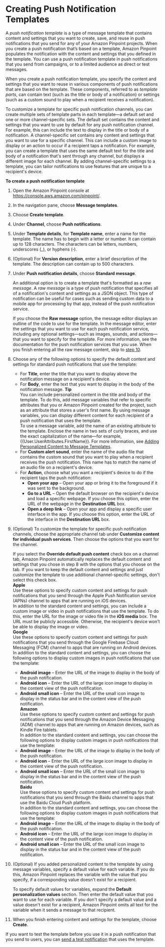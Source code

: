 # Creating Push Notification Templates<a name="message-templates-creating-push"></a>

A *push notification template* is a type of message template that contains content and settings that you want to create, save, and reuse in push notifications that you send for any of your Amazon Pinpoint projects\. When you create a push notification that’s based on a template, Amazon Pinpoint populates the notification with the content and settings that you defined in the template\. You can use a push notification template in push notifications that you send from campaigns, or to a limited audience as direct or test messages\.

When you create a push notification template, you specify the content and settings that you want to reuse in various components of push notifications that are based on the template\. These components, referred to as *template parts*, can contain text \(such as the title or body of a notification\) or settings \(such as a custom sound to play when a recipient receives a notification\)\. 

To customize a template for specific push notification channels, you can create multiple sets of template parts in each template—a default set and one or more channel\-specific sets\. The default set contains the content and settings that you want to use by default for any push notification channel\. For example, this can include the text to display in the title or body of a notification\. A channel\-specific set contains any content and settings that you want to use for a specific channel\. This can include a custom image to display or an action to occur if a recipient taps a notification\. For example, you can create a template that uses the same default text for the title and body of a notification that's sent through any channel, but displays a different image for each channel\. By adding channel\-specific settings to a template, you can tailor notifications to use features that are unique to a recipient's device\.

**To create a push notification template**

1. Open the Amazon Pinpoint console at [https://console\.aws\.amazon\.com/pinpoint/](https://console.aws.amazon.com/pinpoint/)\.

1. In the navigation pane, choose **Message templates**\.

1. Choose **Create template**\.

1. Under **Channel**, choose **Push notifications**\.

1. Under **Template details**, for **Template name**, enter a name for the template\. The name has to begin with a letter or number\. It can contain up to 128 characters\. The characters can be letters, numbers, underscores \(\_\), or hyphens \(‐\)\.

1. \(Optional\) For **Version description**, enter a brief description of the template\. The description can contain up to 500 characters\.

1. Under **Push notification details**, choose **Standard message**\.

   An additional option is to create a template that's formatted as a *raw message*\. A *raw message* is a type of push notification that specifies all of a notification's content and settings as a JSON object\. This type of notification can be useful for cases such as sending custom data to a mobile app for processing by that app, instead of the push notification service\.

   If you choose the **Raw message** option, the message editor displays an outline of the code to use for the template\. In the message editor, enter the settings that you want to use for each push notification service, including any optional settings—such as images, sounds, and actions—that you want to specify for the template\. For more information, see the documentation for the push notification services that you use\. When you finish entering all the raw message content, skip to [step 10](#step10)\.

1. Choose any of the following options to specify the default content and settings for standard push notifications that use the template:
   + For **Title**, enter the title that you want to display above the notification message on a recipient's device\.
   + For **Body**, enter the text that you want to display in the body of the notification message\.
**Tip**  
You can include personalized content in the title and body of the template\. To do this, add message variables that refer to specific attributes that you or Amazon Pinpoint created for the project, such as an attribute that stores a user's first name\. By using message variables, you can display different content for each recipient of a push notification that uses the template\.   
To use a message variable, add the name of an existing attribute to the template\. Enclose the name in two sets of curly braces, and use the exact capitalization of the name—for example, \{\{User\.UserAttributes\.FirstName\}\}\. For more information, see [Adding Personalized Content to Message Templates](message-templates-personalizing.md)\.
   + For **Custom alert sound**, enter the name of the audio file that contains the custom sound that you want to play when a recipient receives the push notification\. This name has to match the name of an audio file on a recipient's device\.
   + For **Action**, choose what you want a recipient's device to do if the recipient taps the push notification:
     + **Open your app** – Open your app or bring it to the foreground if it was sent to the background\.
     + **Go to a URL** – Open the default browser on the recipient's device and load a specific webpage\. If you choose this option, enter the URL of the webpage in the **Destination URL** box\.
     + **Open a deep link** – Open your app and display a specific user interface in the app\. If you choose this option, enter the URL of the interface in the **Destination URL** box\.

1. \(Optional\) To customize the template for specific push notification channels, choose the appropriate channel tab under **Customize content for individual push services**\. Then choose the options that you want for the channel\.

   If you select the **Override default push content** check box on a channel tab, Amazon Pinpoint automatically replaces the default content and settings that you chose in step 8 with the options that you choose on the tab\. If you want to keep the default content and settings and just customize the template to use additional channel\-specific settings, don't select this check box\.  
**Apple**  
Use these options to specify custom content and settings for push notifications that you send through the Apple Push Notification service \(APNs\) channel to apps that are running on iOS devices\.  
In addition to the standard content and settings, you can include a custom image or video in push notifications that use the template\. To do this, enter the URL for the image or video file in the **iOS media** box\. The URL must be publicly accessible\. Otherwise, the recipient's device won't be able to display the image or video\.   
**Google**  
Use these options to specify custom content and settings for push notifications that you send through the Google Firebase Cloud Messaging \(FCM\) channel to apps that are running on Android devices\.  
In addition to the standard content and settings, you can choose the following options to display custom images in push notifications that use the template:  
   + **Android image** – Enter the URL of the image to display in the body of the push notification\.
   + **Android icon** – Enter the URL of the large icon image to display in the content view of the push notification\.
   + **Android small icon** – Enter the URL of the small icon image to display in the status bar and in the content view of the push notification\.  
**Amazon**  
Use these options to specify custom content and settings for push notifications that you send through the Amazon Device Messaging \(ADM\) channel to apps that are running on Amazon devices, such as Kindle Fire tablets\.  
In addition to the standard content and settings, you can choose the following options to display custom images in push notifications that use the template:  
   + **Android image** – Enter the URL of the image to display in the body of the push notification\.
   + **Android icon** – Enter the URL of the large icon image to display in the content view of the push notification\.
   + **Android small icon** – Enter the URL of the small icon image to display in the status bar and in the content view of the push notification\.  
**Baidu**  
Use these options to specify custom content and settings for push notifications that you send through the Baidu channel to apps that use the Baidu Cloud Push platform\.  
In addition to the standard content and settings, you can choose the following options to display custom images in push notifications that use the template:  
   + **Android image** – Enter the URL of the image to display in the body of the push notification\.
   + **Android icon** – Enter the URL of the large icon image to display in the content view of the push notification\.
   + **Android small icon** – Enter the URL of the small icon image to display in the status bar and in the content view of the push notification\.

1. <a name="step10"></a>\(Optional\) If you added personalized content to the template by using message variables, specify a default value for each variable\. If you do this, Amazon Pinpoint replaces the variable with the value that you specify, if a corresponding value doesn't exist for a recipient\.

   To specify default values for variables, expand the **Default personalization values** section\. Then enter the default value that you want to use for each variable\. If you don't specify a default value and a value doesn't exist for a recipient, Amazon Pinpoint omits all text for the variable when it sends a message to that recipient\.

1. When you finish entering content and settings for the template, choose **Create**\.

If you want to test the template before you use it in a push notification that you send to users, you can [send a test notification](messages-mobile.md) that uses the template\.